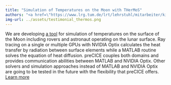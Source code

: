 ```yaml
---
title: "Simulation of Temperatures on the Moon with THerMoS"
authors: "<a href=\"https://www.lrg.tum.de/lrt/lehrstuhl/mitarbeiter/killian-matthias/">Matthias Killian</a>, Chair of Astronautics,  Technical University of Munich (TUM), Germany"
img-url: ../assets/testimonial_thermos.png
---
```

We are developing [a tool](https://www.lrg.tum.de/lrt/forschung/exploration-technologies/thermos/) for simulation of temperatures on the surface of the Moon including rovers and astronaut operating on the lunar surface. Ray tracing on a single or multiple GPUs with NVIDIA Optix calculates the heat transfer by radiation between surface elements while a MATLAB routine solves the equation of heat diffusion. preCICE couples both domains and provides communication abilities between MATLAB and NVIDIA Optix. Other solvers and simulation approaches instead of MATLAB and NVIDIA Optix are going to be tested in the future with the flexibility that preCICE offers. [Learn more](https://congress.cimne.com/coupled2019/admin/files/fileabstract/a180.pdf)
